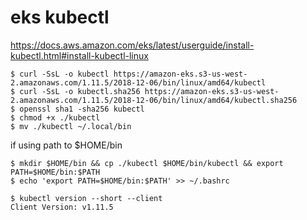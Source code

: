 # eks kubectl

https://docs.aws.amazon.com/eks/latest/userguide/install-kubectl.html#install-kubectl-linux

```console
$ curl -SsL -o kubectl https://amazon-eks.s3-us-west-2.amazonaws.com/1.11.5/2018-12-06/bin/linux/amd64/kubectl
$ curl -SsL -o kubectl.sha256 https://amazon-eks.s3-us-west-2.amazonaws.com/1.11.5/2018-12-06/bin/linux/amd64/kubectl.sha256
$ openssl sha1 -sha256 kubectl
$ chmod +x ./kubectl
$ mv ./kubectl ~/.local/bin
```
if using path to $HOME/bin
```console
$ mkdir $HOME/bin && cp ./kubectl $HOME/bin/kubectl && export PATH=$HOME/bin:$PATH
$ echo 'export PATH=$HOME/bin:$PATH' >> ~/.bashrc
```

```console
$ kubectl version --short --client
Client Version: v1.11.5
```
